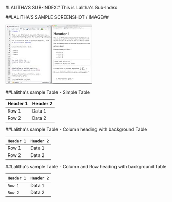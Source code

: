 #LALITHA'S SUB-INDEX#
This is Lalitha's Sub-Index

##LALITHA'S SAMPLE SCREENSHOT / IMAGE##

![Following is Lalitha's sample screenshot / Image:](Markdown_Image.png)

##Lalitha's sample Table - Simple Table

| Header 1 | Header 2 |
|----------|----------|
| Row 1    | Data 1   |
| Row 2    | Data 2   |

##Lalitha's sample Table - Column heading with background Table

| `Header 1` | `Header 2` |
|----------|----------|
| Row 1    | Data 1   |
| Row 2    | Data 2   |

##Lalitha's sample Table - Column and Row heading with background Table

| `Header 1` | `Header 2` |
|----------|----------|
| `Row 1`    | Data 1   |
| `Row 2`    | Data 2   |

